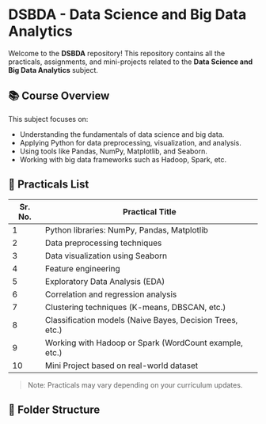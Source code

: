 # DSBDA - Data Science and Big Data Analytics

Welcome to the **DSBDA** repository! This repository contains all the practicals, assignments, and mini-projects related to the **Data Science and Big Data Analytics** subject.

## 📚 Course Overview

This subject focuses on:
- Understanding the fundamentals of data science and big data.
- Applying Python for data preprocessing, visualization, and analysis.
- Using tools like Pandas, NumPy, Matplotlib, and Seaborn.
- Working with big data frameworks such as Hadoop, Spark, etc.

## 🧪 Practicals List

| Sr. No. | Practical Title |
|--------|------------------|
| 1 | Python libraries: NumPy, Pandas, Matplotlib |
| 2 | Data preprocessing techniques |
| 3 | Data visualization using Seaborn |
| 4 | Feature engineering |
| 5 | Exploratory Data Analysis (EDA) |
| 6 | Correlation and regression analysis |
| 7 | Clustering techniques (K-means, DBSCAN, etc.) |
| 8 | Classification models (Naive Bayes, Decision Trees, etc.) |
| 9 | Working with Hadoop or Spark (WordCount example, etc.) |
| 10 | Mini Project based on real-world dataset |

> Note: Practicals may vary depending on your curriculum updates.

## 📁 Folder Structure

